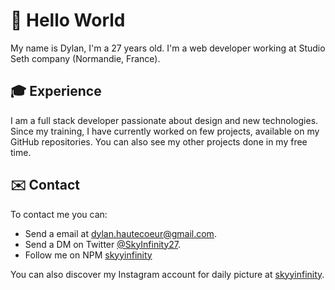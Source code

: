 # 👋 Hello World

My name is Dylan, I'm a 27 years old.
I'm a web developer working at Studio Seth company (Normandie, France).

## 🎓 Experience

I am a full stack developer passionate about design and new technologies.
Since my training, I have currently worked on few projects, available on my GitHub repositories.
You can also see my other projects done in my free time.

## ✉️ Contact

To contact me you can: 
- Send a email at [dylan.hautecoeur@gmail.com](mailto:dylan.hautecoeur@gmail.com).
- Send a DM on Twitter [@SkyInfinity27](https://twitter.com/SkyInfinity27).
- Follow me on NPM
[skyyinfinity](https://www.npmjs.com/~skyyinfinity)

You can also discover my Instagram account for daily picture at [skyyinfinity](https://www.instagram.com/skyyinfinity/).
